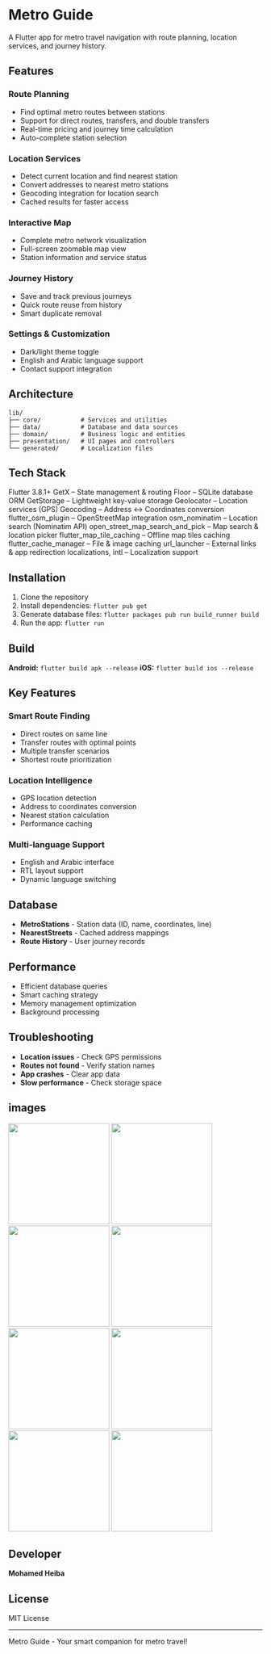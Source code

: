 # Metro Guide

A Flutter app for metro travel navigation with route planning, location services, and journey history.

## Features

### Route Planning
- Find optimal metro routes between stations
- Support for direct routes, transfers, and double transfers
- Real-time pricing and journey time calculation
- Auto-complete station selection

### Location Services
- Detect current location and find nearest station
- Convert addresses to nearest metro stations
- Geocoding integration for location search
- Cached results for faster access

### Interactive Map
- Complete metro network visualization
- Full-screen zoomable map view
- Station information and service status

### Journey History
- Save and track previous journeys
- Quick route reuse from history
- Smart duplicate removal

### Settings & Customization
- Dark/light theme toggle
- English and Arabic language support
- Contact support integration

## Architecture

```
lib/
├── core/           # Services and utilities
├── data/           # Database and data sources
├── domain/         # Business logic and entities
├── presentation/   # UI pages and controllers
└── generated/      # Localization files
```

## Tech Stack

Flutter 3.8.1+
GetX – State management & routing
Floor – SQLite database ORM
GetStorage – Lightweight key-value storage
Geolocator – Location services (GPS)
Geocoding – Address ↔ Coordinates conversion
flutter_osm_plugin – OpenStreetMap integration
osm_nominatim – Location search (Nominatim API)
open_street_map_search_and_pick – Map search & location picker
flutter_map_tile_caching – Offline map tiles caching
flutter_cache_manager – File & image caching
url_launcher – External links & app redirection
localizations, intl – Localization support

## Installation

1. Clone the repository
2. Install dependencies: `flutter pub get`
3. Generate database files: `flutter packages pub run build_runner build`
4. Run the app: `flutter run`

## Build

**Android:** `flutter build apk --release`
**iOS:** `flutter build ios --release`

## Key Features

### Smart Route Finding
- Direct routes on same line
- Transfer routes with optimal points
- Multiple transfer scenarios
- Shortest route prioritization

### Location Intelligence
- GPS location detection
- Address to coordinates conversion
- Nearest station calculation
- Performance caching

### Multi-language Support
- English and Arabic interface
- RTL layout support
- Dynamic language switching

## Database

- **MetroStations** - Station data (ID, name, coordinates, line)
- **NearestStreets** - Cached address mappings
- **Route History** - User journey records

## Performance

- Efficient database queries
- Smart caching strategy
- Memory management optimization
- Background processing

## Troubleshooting

- **Location issues** - Check GPS permissions
- **Routes not found** - Verify station names
- **App crashes** - Clear app data
- **Slow performance** - Check storage space
## images
<img src="https://github.com/user-attachments/assets/af21a5ba-d023-4924-94d3-411e6c1a15a5" width="200"/>
<img src="https://github.com/user-attachments/assets/c9aead87-9ac8-4586-8eb2-271734b7889d" width="200"/>
<img src="https://github.com/user-attachments/assets/61dddb1b-07a0-4260-bac0-3eaf25c4541a" width="200"/>
<img src="https://github.com/user-attachments/assets/cee5fcf4-5b08-4903-9416-53ea533c826b" width="200"/>
<img src="https://github.com/user-attachments/assets/ecd3ac24-0b9a-4fad-bfdb-c4aeace1f473" width="200"/>
<img src="https://github.com/user-attachments/assets/6d510c13-7cff-4d21-9e0d-5acf283047ca" width="200"/>
<img src="https://github.com/user-attachments/assets/bd2e56c0-f1cc-4283-a4e6-ae4a2f3c8622" width="200"/>
<img src="https://github.com/user-attachments/assets/fb308394-a4af-4161-9108-c94adad3fe3a" width="200"/>



## Developer

**Mohamed Heiba**

## License

MIT License

---

Metro Guide - Your smart companion for metro travel!
